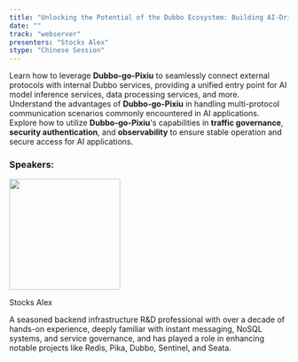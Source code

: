 ```yaml
---
title: "Unlocking the Potential of the Dubbo Ecosystem: Building AI-Driven Applications with dubbo-go-pixiu"
date: ""
track: "webserver"
presenters: "Stocks Alex"
stype: "Chinese Session"
---
```


Learn how to leverage **Dubbo-go-Pixiu** to seamlessly connect external protocols with internal Dubbo services, providing a unified entry point for AI model inference services, data processing services, and more.  
Understand the advantages of **Dubbo-go-Pixiu** in handling multi-protocol communication scenarios commonly encountered in AI applications.  
Explore how to utilize **Dubbo-go-Pixiu**'s capabilities in **traffic governance**, **security authentication**, and **observability** to ensure stable operation and secure access for AI applications.

### Speakers:


<img src="https://sessionize.com/image/90c0-400o400o1-YD8s8BJWzqmRyiYtzK6zaR.png" width="200" /><br/>

Stocks Alex

A seasoned backend infrastructure R&D professional with over a decade of hands-on experience, deeply familiar with instant messaging, NoSQL systems, and service governance, and has played a role in enhancing notable projects like Redis, Pika, Dubbo, Sentinel, and Seata. 

